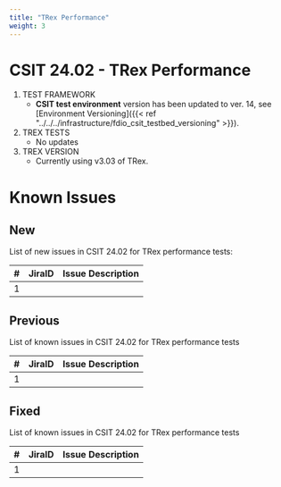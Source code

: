 ```yaml
---
title: "TRex Performance"
weight: 3
---
```


# CSIT 24.02 - TRex Performance

1. TEST FRAMEWORK
   - **CSIT test environment** version has been updated to ver. 14, see
     [Environment Versioning]({{< ref "../../../infrastructure/fdio_csit_testbed_versioning" >}}).
2. TREX TESTS
   - No updates
3. TREX VERSION
   - Currently using v3.03 of TRex.

# Known Issues

## New

List of new issues in CSIT 24.02 for TRex performance tests:

**#** | **JiraID**                                       | **Issue Description**
------|--------------------------------------------------|--------------------------------------------------------------
 1    |                                                  |

## Previous

List of known issues in CSIT 24.02 for TRex performance tests

**#** | **JiraID**                                       | **Issue Description**
------|--------------------------------------------------|--------------------------------------------------------------
 1    |                                                  |

## Fixed

List of known issues in CSIT 24.02 for TRex performance tests

**#** | **JiraID**                                       | **Issue Description**
------|--------------------------------------------------|--------------------------------------------------------------
 1    |                                                  |
